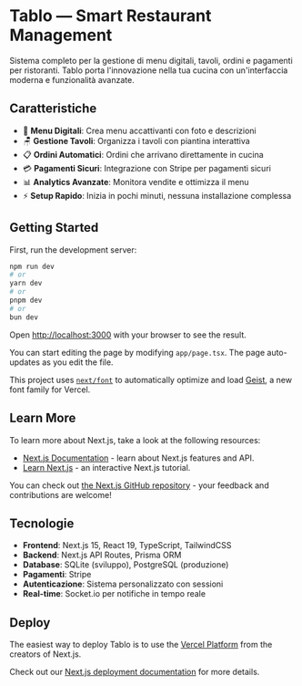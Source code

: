 # Tablo — Smart Restaurant Management

Sistema completo per la gestione di menu digitali, tavoli, ordini e pagamenti per ristoranti. Tablo porta l'innovazione nella tua cucina con un'interfaccia moderna e funzionalità avanzate.

## Caratteristiche

- 📱 **Menu Digitali**: Crea menu accattivanti con foto e descrizioni
- 🪑 **Gestione Tavoli**: Organizza i tavoli con piantina interattiva
- 📋 **Ordini Automatici**: Ordini che arrivano direttamente in cucina
- 💳 **Pagamenti Sicuri**: Integrazione con Stripe per pagamenti sicuri
- 📊 **Analytics Avanzate**: Monitora vendite e ottimizza il menu
- ⚡ **Setup Rapido**: Inizia in pochi minuti, nessuna installazione complessa

## Getting Started

First, run the development server:

```bash
npm run dev
# or
yarn dev
# or
pnpm dev
# or
bun dev
```

Open [http://localhost:3000](http://localhost:3000) with your browser to see the result.

You can start editing the page by modifying `app/page.tsx`. The page auto-updates as you edit the file.

This project uses [`next/font`](https://nextjs.org/docs/app/building-your-application/optimizing/fonts) to automatically optimize and load [Geist](https://vercel.com/font), a new font family for Vercel.

## Learn More

To learn more about Next.js, take a look at the following resources:

- [Next.js Documentation](https://nextjs.org/docs) - learn about Next.js features and API.
- [Learn Next.js](https://nextjs.org/learn) - an interactive Next.js tutorial.

You can check out [the Next.js GitHub repository](https://github.com/vercel/next.js) - your feedback and contributions are welcome!

## Tecnologie

- **Frontend**: Next.js 15, React 19, TypeScript, TailwindCSS
- **Backend**: Next.js API Routes, Prisma ORM
- **Database**: SQLite (sviluppo), PostgreSQL (produzione)
- **Pagamenti**: Stripe
- **Autenticazione**: Sistema personalizzato con sessioni
- **Real-time**: Socket.io per notifiche in tempo reale

## Deploy

The easiest way to deploy Tablo is to use the [Vercel Platform](https://vercel.com/new?utm_medium=default-template&filter=next.js&utm_source=create-next-app&utm_campaign=create-next-app-readme) from the creators of Next.js.

Check out our [Next.js deployment documentation](https://nextjs.org/docs/app/building-your-application/deploying) for more details.
